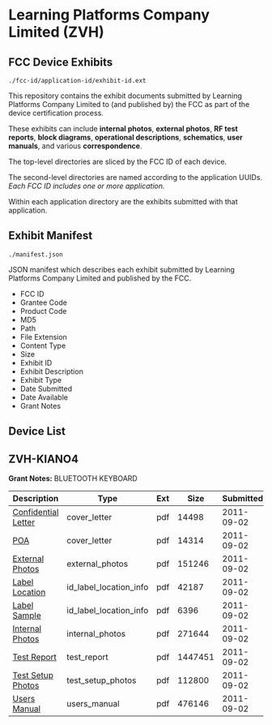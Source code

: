 # Learning Platforms Company Limited (ZVH)
## FCC Device Exhibits

```
./fcc-id/application-id/exhibit-id.ext
```

This repository contains the exhibit documents submitted by Learning Platforms Company Limited to (and published by) the FCC as part of the device certification process.

These exhibits can include **internal photos**, **external photos**, **RF test reports**, **block diagrams**, **operational descriptions**, **schematics**, **user manuals**, and various **correspondence**.

The top-level directories are sliced by the FCC ID of each device.

The second-level directories are named according to the application UUIDs. *Each FCC ID includes one or more application.*

Within each application directory are the exhibits submitted with that application. 

## Exhibit Manifest

```
./manifest.json
```

JSON manifest which describes each exhibit submitted by Learning Platforms Company Limited and published by the FCC.

- FCC ID
- Grantee Code
- Product Code
- MD5
- Path
- File Extension
- Content Type
- Size
- Exhibit ID
- Exhibit Description
- Exhibit Type
- Date Submitted
- Date Available
- Grant Notes

## Device List
## ZVH-KIANO4
**Grant Notes:** BLUETOOTH KEYBOARD

| Description | Type | Ext | Size | Submitted | Available |
| ----------- | ---- | --- | ---- | --------- | --------- |
| [Confidential Letter](ZVH-KIANO4/92fdcd0755f795817e5563d4bd2cd6b3/1535734.pdf) | cover_letter | pdf | 14498 | 2011-09-02 | 2011-09-02 |
| [POA](ZVH-KIANO4/92fdcd0755f795817e5563d4bd2cd6b3/1535735.pdf) | cover_letter | pdf | 14314 | 2011-09-02 | 2011-09-02 |
| [External Photos](ZVH-KIANO4/92fdcd0755f795817e5563d4bd2cd6b3/1535730.pdf) | external_photos | pdf | 151246 | 2011-09-02 | 2011-09-02 |
| [Label Location](ZVH-KIANO4/92fdcd0755f795817e5563d4bd2cd6b3/1535731.pdf) | id_label_location_info | pdf | 42187 | 2011-09-02 | 2011-09-02 |
| [Label Sample](ZVH-KIANO4/92fdcd0755f795817e5563d4bd2cd6b3/1535732.pdf) | id_label_location_info | pdf | 6396 | 2011-09-02 | 2011-09-02 |
| [Internal Photos](ZVH-KIANO4/92fdcd0755f795817e5563d4bd2cd6b3/1535733.pdf) | internal_photos | pdf | 271644 | 2011-09-02 | 2011-09-02 |
| [Test Report](ZVH-KIANO4/92fdcd0755f795817e5563d4bd2cd6b3/1535736.pdf) | test_report | pdf | 1447451 | 2011-09-02 | 2011-09-02 |
| [Test Setup Photos](ZVH-KIANO4/92fdcd0755f795817e5563d4bd2cd6b3/1535737.pdf) | test_setup_photos | pdf | 112800 | 2011-09-02 | 2011-09-02 |
| [Users Manual](ZVH-KIANO4/92fdcd0755f795817e5563d4bd2cd6b3/1535738.pdf) | users_manual | pdf | 476146 | 2011-09-02 | 2011-09-02 |
